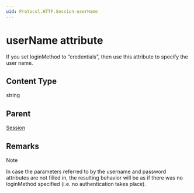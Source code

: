 ```yaml
---
uid: Protocol.HTTP.Session-userName
---
```


# userName attribute

If you set loginMethod to “credentials”, then use this attribute to specify the user name.

## Content Type

string

## Parent

[Session](xref:Protocol.HTTP.Session)

## Remarks

> [!NOTE]
> In case the parameters referred to by the username and password attributes are not filled in, the resulting behavior will be as if there was no loginMethod specified (i.e. no authentication takes place).
